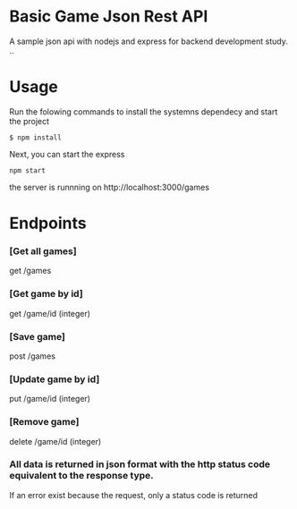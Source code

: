 # Basic Game Json Rest API
A sample json api with nodejs and express for  backend development study.
..
# Usage
Run the folowing commands to install the systemns dependecy and start the project
```shell
$ npm install
```
Next, you can start the express
```shell
npm start
```
the server is runnning on http://localhost:3000/games

# Endpoints
### [Get all games]
get /games 

### [Get game by id]
get /game/id (integer) 

### [Save game]
post /games 

### [Update game by id]
put /game/id (integer) 


### [Remove game]
delete /game/id (integer) 

### All data is returned in json format with the http status code equivalent to the response type. 
If an error exist because the request, only a status code is returned
